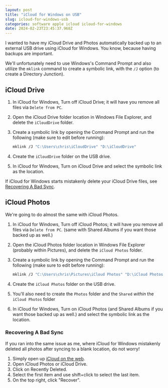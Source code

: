 ```yaml
---
layout: post
title: "iCloud for Windows on USB"
slug: icloud-for-windows-usb
categories: software apple icloud icloud-for-windows
date: 2024-02-23T23:45:37.968Z
---
```


I wanted to have my iCloud Drive and Photos automatically backed up to an external USB drive using iCloud for Windows. You know, because having backups are important.

We'll unfortunately need to use Windows's Command Prompt and also utilize the `mklink` command to create a symbolic link, with the `/J` option (to create a Directory Junction).

## iCloud Drive

1. In iCloud for Windows, Turn off iCloud Drive; it will have you remove all files via `Delete from PC`.

1. Open the iCloud Drive folder location in Windows File Explorer, and delete the `iCloudDrive` folder.

1. Create a symbolic link by opening the Command Prompt and run the following (make sure to edit before running):

    ```sh
    mklink /J "C:\Users\chris\iCloudDrive" "D:\iCloudDrive"
    ```

1. Create the `iCloudDrive` folder on the USB drive.

1. In iCloud for Windows, Turn on iCloud Drive and select the symbolic link as the location.

If iCloud for Windows starts mistakenly delete your iCloud Drive files, see [Recovering A Bad Sync](#recovering-a-bad-sync).

## iCloud Photos

We're going to do almost the same with iCloud Photos.

1. In iCloud for Windows, Turn off iCloud Photos; it will have you remove all files via `Delete from PC`. (same with Shared Albums if you want those backed up as well.)

1. Open the iCloud Photos folder location in Windows File Explorer (probably within Pictures), and delete the `iCloud Photos` folder.

1. Create a symbolic link by opening the Command Prompt and run the following (make sure to edit before running):

    ```sh
    mklink /J "C:\Users\chris\Pictures\iCloud Photos" "D:\iCloud Photos"
    ```

1. Create the `iCloud Photos` folder on the USB drive.

1. You'll also need to create the `Photos` folder and the `Shared` *within* the `iCloud Photos` folder

1. In iCloud for Windows, Turn on iCloud Photos (and Shared Albums if you want those backed up as well.) and select the symbolic link as the location.

### Recovering A Bad Sync

If you ran into the same issue as me, where iCloud for Windows mistakenly deleted all photos after syncing to a blank location, do not worry!

1. Simply open up [iCloud on the web](https://www.icloud.com/).
2. Open iCloud Photos or iCloud Drive.
3. Click on Recently Deleted.
4. Select the first item and use shift+click to select the last item.
5. On the top right, click "Recover".
